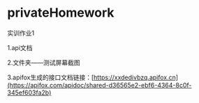 # privateHomework
实训作业1

1.api文档

2.文件夹——测试屏幕截图

3.apifox生成的接口文档链接：[https://xxdedivbzq.apifox.cn](https://apifox.com/apidoc/shared-d36565e2-ebf6-4364-8c0f-345ef603fa2b)
